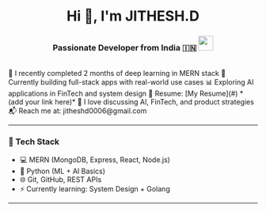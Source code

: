 <div align="center">

<h1>Hi 👋, I'm JITHESH.D</h1>

<h3>Passionate Developer from India 🇮🇳 <img src="https://upload.wikimedia.org/wikipedia/en/4/41/Flag_of_India.svg" width="30"/></h3>

</div>

<br>
🌱 I recently completed 2 months of deep learning in MERN stack  
🚀 Currently building full-stack apps with real-world use cases  
📊 Exploring AI applications in FinTech and system design  
📘 Resume: [My Resume](#) *(add your link here)*  
🧠 I love discussing AI, FinTech, and product strategies  
📬 Reach me at: jitheshd0006@gmail.com

---

### 🔧 Tech Stack

- 💻 MERN (MongoDB, Express, React, Node.js)
- 🤖 Python (ML + AI Basics)
- 🌐 Git, GitHub, REST APIs
- ⚡ Currently learning: System Design + Golang

---


